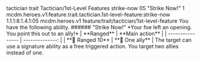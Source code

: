 <ability>
  <metadata>
    <class>tactician</class>
    <feature_type>trait</feature_type>
    <file_dpath>Tactician/1st-Level Features</file_dpath>
    <item_id>strike-now</item_id>
    <item_index>05</item_index>
    <item_name>&quot;Strike Now!&quot;</item_name>
    <level>1</level>
    <scc>mcdm.heroes.v1:feature.trait.tactician.1st-level-feature:strike-now</scc>
    <scdc>1.1.1:8.1.4.1:05</scdc>
    <source>mcdm.heroes.v1</source>
    <type>feature/trait/tactician/1st-level-feature</type>
  </metadata>
  <effects>
    <effect type="mundane">You have the following ability.
###### &quot;Strike Now!&quot;
*Your foe left an opening. You point this out to an ally!*
| **Ranged**       | **Main action** |
| ---------------- | --------------: |
| **📏 Ranged 10** | **🎯 One ally** |</effect>
    <effect type="mundane">The target can use a signature ability as a free triggered action.</effect>
    <effect type="mundane" cost="Spend 5 Focus">You target two allies instead of one.</effect>
  </effects>
</ability>
